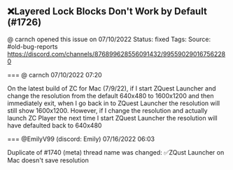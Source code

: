 ## ❌Layered Lock Blocks Don't Work by Default (#1726)
@ carnch opened this issue on 07/10/2022
Status: fixed
Tags: 
Source: #old-bug-reports https://discord.com/channels/876899628556091432/995590290167562280


=== @ carnch 07/10/2022 07:20

On the latest build of ZC for Mac (7/9/22), if I start ZQuest Launcher and change the resolution from the default 640x480 to 1600x1200 and then immediately exit, when I go back in to ZQuest Launcher the resolution will still show 1600x1200. However, if I change the resolution and actually launch ZC Player the next time I start ZQuest Launcher the resolution will have defaulted back to 640x480

=== @EmilyV99 (discord: Emily) 07/16/2022 06:03

Duplicate of #1740
(meta) thread name was changed: ✅ZQust Launcher on Mac doesn't save resolution
